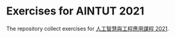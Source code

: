 # Exercises for AINTUT 2021

The repository collect exercises for [人工智慧與工程應用課程 2021](https://aintut.github.io/2021/).
